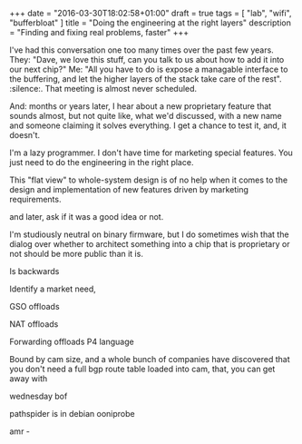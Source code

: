 +++
date = "2016-03-30T18:02:58+01:00"
draft = true
tags = [ "lab", "wifi", "bufferbloat"  ]
title = "Doing the engineering at the right layers"
description = "Finding and fixing real problems, faster"
+++

I've had this conversation one too many times over the past few years.
They: "Dave,
we love this stuff, can you talk to us about how to add it into our next chip?" 
Me: "All you have to do is expose a managable interface to the buffering, and
let the higher layers of the stack take care of the rest". :silence:. That
meeting is almost never scheduled.

And: months or years later, I hear about a new proprietary feature
that sounds almost, but not quite like, what we'd discussed, with a new name
and someone claiming it solves everything. I get a chance to test it, and,
it doesn't.

I'm a lazy programmer. I don't have time for marketing special features. You just need to do the engineering in the right place.

This "flat view" to whole-system design is of no help when it comes to
the design and implementation of new features driven by marketing
requirements.

and later, ask if it was a good idea or not.

I'm studiously neutral on binary firmware, but I do sometimes wish that the
dialog over whether to architect something into a chip that is proprietary
or not should be more public than it is.

Is backwards

Identify a market need, 

GSO offloads

NAT offloads

Forwarding offloads
P4 language

Bound by cam size, and a whole bunch of companies have discovered that you
don't need a full bgp route table loaded into cam, that, you can get away
with 

wednesday bof

pathspider is in debian
ooniprobe

amr - 


